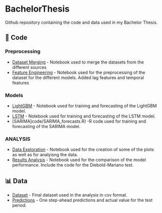 # BachelorThesis
Github repository containing the code and data used in my Bachelor Thesis.



## 📁 Code

### Preprocessing 
- [Dataset Merging](code/Dataset_merging_final.ipynb) - Notebook used to merge the datasets from the different sources
- [Feature Engineering](code/ML_preprocessing.ipynb) - Notebook used for the preprocessing of the dataset for the different models. Added lag features and temporal features

### Models
- [LightGBM](code/Forecast_lightgbm.ipynb) - Notebook used for training and forecasting of the LightGBM model.
- [LSTM](code/Forecast_lstm.ipynb) - Notebook used for training and forecasting of the LSTM model.
- [SARIMA]code/SARIMA_forecasts.R) -R code used for training and forecasting of the SARIMA model.

### ANALYSIS
- [Data Exploration](code/eda.ipynb) - Notebook used for the creation of some of the plots as well as for analyisng the data.
- [Results Analysis](code/results.ipynb) - Notebook used for the comparison of the model performance. Include the code for the Diebold-Mariano test.



## 📊 Data
- [Dataset](data/data.csv) - Final dataset used in the analysis in csv format.
- [Predictions](data/combined_predictions.csv) - One step-ahead predictions and actual value for the test period.


